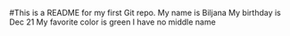 #This is a README for my first Git repo.
My name is Biljana
My birthday is Dec 21
My favorite color is green
I have no middle name